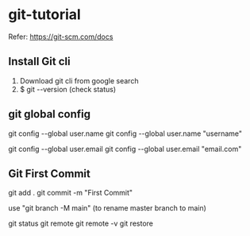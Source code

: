 # git-tutorial
Refer: https://git-scm.com/docs

## Install Git cli
1. Download git cli from google search
2. $ git --version (check status)

## git global config

git config --global user.name
git config --global user.name "username"

git config --global user.email
git config --global user.email "email.com"


## Git First Commit

git add .
git commit -m "First Commit"

use "git branch -M main" (to rename master branch to main)


git status
git remote
git remote -v
git restore